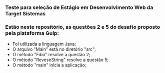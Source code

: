 ### Teste para seleção de Estágio em Desenvolvimento Web da Target Sistemas

### Estão neste repositório, as questões 2 e 5 do desafio proposto pela plataforma Gulp:

* Foi utilizada a linguagem Java;
* O arquivo "Main" está no diretório "src";
* O método "Fibo" resolve a questão 2;
* O método "ReveseString" resolve a questão 5;
* O método "main" inicia a aplicação;
